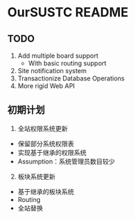 # OurSUSTC README

## TODO
1. Add multiple board support
	* With basic routing support
2. Site notification system
3. Transactionize Database Operations
4. More rigid Web API

## 初期计划
1. 全站权限系统更新
  * 保留部分系统权限表
  * 实现基于继承的权限系统
  * Assumption：系统管理员数目较少
2. 板块系统更新
  * 基于继承的板块系统
  * Routing
  * 全站替换

